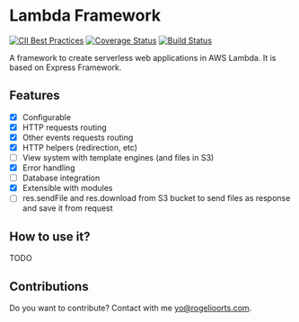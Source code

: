 # Lambda Framework

[![CII Best Practices](https://bestpractices.coreinfrastructure.org/projects/1314/badge)](https://bestpractices.coreinfrastructure.org/projects/1314) [![Coverage Status](https://coveralls.io/repos/github/rogelio-o/lambda-framework/badge.svg?branch=master)](https://coveralls.io/github/rogelio-o/lambda-framework?branch=master) [![Build Status](https://travis-ci.org/rogelio-o/lambda-framework.svg?branch=master)](https://travis-ci.org/rogelio-o/lambda-framework)

A framework to create serverless web applications in AWS Lambda. It is based
on Express Framework.

## Features

- [x] Configurable
- [x] HTTP requests routing
- [x] Other events requests routing
- [x] HTTP helpers (redirection, etc)
- [ ] View system with template engines (and files in S3)
- [x] Error handling
- [ ] Database integration
- [x] Extensible with modules
- [ ] res.sendFile and res.download from S3 bucket to send files as response and save it from request

## How to use it?

TODO

## Contributions

Do you want to contribute? Contact with me [yo@rogelioorts.com](mailto:yo@rogelioorts.com).
